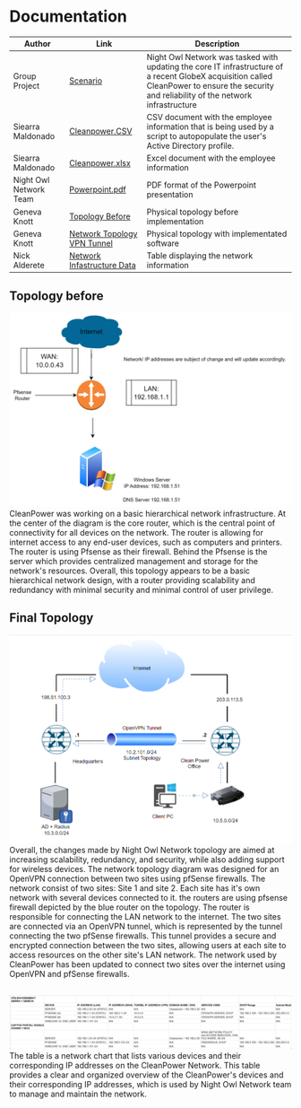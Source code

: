 # Documentation
| Author        |Link           |Description  |
| ------------- |-------------| -----|
| Group Project | [Scenario](https://github.com/NightOwlNetwork/Documentation-/blob/main/scenario%20.pdf) |   Night Owl Network was tasked with updating the core IT infrastructure of a recent GlobeX acquisition called CleanPower to ensure the security and reliability of the network infrastructure |
| Siearra Maldonado   | [Cleanpower.CSV](https://github.com/NightOwlNetwork/Documentation-/blob/main/Cleanpower.csv)     | CSV document with the employee information that is being used by a script to autopopulate the user's Active Directory profile. |
| Siearra Maldonado  | [Cleanpower.xlsx](https://github.com/NightOwlNetwork/Documentation-/blob/main/Cleanpower.xlsx)     | Excel document with the employee information |
| Night Owl Network Team    | [Powerpoint.pdf](https://github.com/NightOwlNetwork/Documentation-/blob/main/Project%202.pdf)  | PDF format of the Powerpoint presentation  |
| Geneva Knott | [Topology Before](https://github.com/NightOwlNetwork/Documentation-/blob/main/Topology%20Before.pdf)      |Physical topology before implementation |
| Geneva Knott  | [ Network Topology VPN Tunnel](https://github.com/NightOwlNetwork/Documentation-/blob/main/Topology%20After.png)      | Physical topology with implementated software  |
| Nick Alderete | [Network Infastructure Data](https://github.com/NightOwlNetwork/Documentation-/blob/main/Network%20Chart.png)     | Table displaying the network information    |

## Topology before
![before](https://github.com/NightOwlNetwork/Documentation-/blob/main/topologybefore.png)
CleanPower was working on a basic hierarchical network infrastructure. At the center of the diagram is the core router, which is the central point of connectivity for all devices on the network. The router is allowing for internet access to any end-user devices, such as computers and printers. The router is using Pfsense as their firewall. Behind the Pfsense is the server which provides centralized management and storage for the network's resources. Overall, this topology appears to be a basic hierarchical network design, with a router providing scalability and redundancy with minimal security and minimal control of user privilege.



## Final Topology
![After OpenVpn/CaptivePortal/FreeRADIUS](https://github.com/NightOwlNetwork/Documentation-/blob/main/Topology%20After.png)
Overall, the changes made by Night Owl Network topology are aimed at increasing scalability, redundancy, and security, while also adding support for wireless devices. The network topology diagram was designed for an OpenVPN connection between two sites using pfSense firewalls. The network consist of two sites: Site 1 and site 2. Each site has it's own network with several devices connected to it. the routers are using pfsense firewall depicted by the blue router on the topology. The router is responsible for connecting the LAN network to the internet. The two sites are connected via an OpenVPN tunnel, which is represented by the tunnel connecting the two pfSense firewalls. This tunnel provides a secure and encrypted connection between the two sites, allowing users at each site to access resources on the other site's LAN network. The network used by CleanPower has been updated to connect two sites over the internet using OpenVPN and pfSense firewalls.


## 
![Chart](https://github.com/NightOwlNetwork/Documentation-/blob/main/Network%20Chart.png)
The table is a network chart that lists various devices and their corresponding IP addresses on the CleanPower Network. This table provides a clear and organized overview of the CleanPower's devices and their corresponding IP addresses, which is used by Night Owl Network team to manage and maintain the network.
